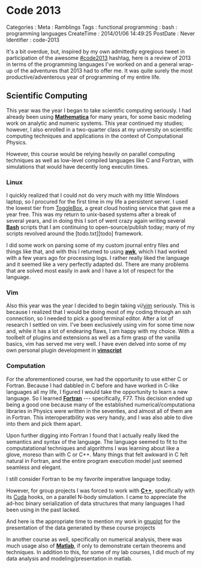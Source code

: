Code 2013
=========

Categories
:   Meta
:   Ramblings
Tags
:   functional programming
:   bash
:   programming languages
CreateTime
:   2014/01/06 14:49:25
PostDate
:   Never
Identifier
:   code-2013

It's a bit overdue, but, inspired by my own admittedly egregious tweet in
participation of the awesome [#code2013][c13] hashtag, here is a review of
2013 in terms of the programming languages I've worked on and a general
wrap-up of the adventures that 2013 had to offer me.  It was quite surely the
most productive/adventerous year of programming of my entire life.

[tweet]: https://twitter.com/mstk/status/418179201091399680
[c13]: http://code2013.herokuapp.com/

Scientific Computing
--------------------

This year was the year I began to take scientific computing seriously.  I had
already been using **[Mathematica][]** for many years, for some basic modeling
work on analytic and numeric systems.  This year continued my studies;
however, I also enrolled in a two-quarter class at my university on scientific
computing techniques and applications in the context of Computational Physics.

[Mathematica]: http://en.wikipedia.org/wiki/Mathematica

However, this course would be relying heavily on parallel computing techniques
as well as low-level compiled languages like C and Fortran, with simulations
that would have decently long executin times.

### Linux

I quickly realized that I could not do very much with my little Windows
laptop, so I procured for the first time in my life a persistent server.  I
used the lowest tier from [ToggleBox][], a great cloud hosting service that
gave me a year free.  This was my return to unix-based systems after a
break of several years, and in doing this I sort of went crazy again writing
several **[Bash][]** scripts that I am continuing to open-source/publish
today; many of my scripts revolved around the [todo.txt][todo] framework.

[ToggleBox]: http://www.togglebox.com/
[Bash]: http://en.wikipedia.org/wiki/Bash_(Unix_shell)
[todo.txt]: http://todotxt.com/

I did some work on parsing some of my custom journal entry files and things
like that, and with this I returned to using **[awk][]**, which I had worked
with a few years ago for processing logs.  I rather really liked the language
and it seemed like a very perfectly adapted dsl.  There are many problems that
are solved most easily in awk and I have a lot of respect for the language.

[awk]: http://en.wikipedia.org/wiki/Awk

### Vim

Also this year was the year I decided to begin taking vi/[vim][] seriously.
This is because I realized that I would be doing most of my coding through an
ssh connection, so I needed to pick a good terminal editor.  After a lot of
research I settled on vim.  I've been exclusively using vim for some time now
and, while it has a lot of endearing flaws, I am happy with my choice.  With a
toolbelt of plugins and extensions as well as a firm grasp of the vanilla
basics, vim has served me very well.  I have even delved into some of my own
personal plugin development in **[vimscript][]**

[vim]: http://www.vim.org/
[vimscript]: http://en.wikipedia.org/wiki/Vim_script

### Computation

For the aforementioned course, we had the opportunity to use either C or
Fortran.  Because I had dabbled in C before and have worked in C-like
languages all my life, I figured I would take the opportunity to learn a new
language.  So I learned **[Fortran][]** --- specifically, F77.  This decision
ended up being a good one because many of the established
numerical/computationa libraries in Physics were written in the seventies, and
almost all of them are in Fortran.  This interoperatbility was very handy, and
I was also able to dive into them and pick them apart.

[Fortran]: http://en.wikipedia.org/wiki/Fortran

Upon further digging into Fortran I found that I actually really liked the
semantics and syntax of the language.  The language seemed to fit to the
computatational techniques and algorithms I was learning about like a glove,
moreso than with C or C++.  Many things that felt awkward in C felt natural in
Fortran, and the entire program execution model just seemed seamless and
elegant.

I still consider Fortran to be my favorite imperative language today.

However, for group projects I was forced to work with **[C++][]**,
specifically with its [Cuda][] hooks, on a parallel N-body simulation.  I came
to appreciate the ad-hoc binary serialization of data structures that many
languages I had been using in the past lacked.

[C++]: http://en.wikipedia.org/wiki/C++
[Cuda]: http://en.wikipedia.org/wiki/CUDA

And here is the appropriate time to mention my work in [gnuplot][] for the
presentation of the data generated by these course projects

[gnuplot]: http://en.wikipedia.org/wiki/Gnuplot

In another course as well, specifically on numerical analysis, there was much
usage also of **[Matlab][]**, if only to demonstrate certain theorems and
techniques.  In addition to this, for some of my lab courses, I did much of my
data analysis and modeling/presentation in matlab.

[Matlab]: http://en.wikipedia.org/wiki/MATLAB


